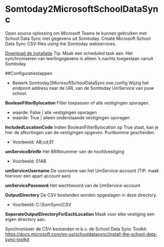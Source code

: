 # Somtoday2MicrosoftSchoolDataSync
Open source oplossing om Microsoft Teams te kunnen gebruiken met School Data Sync met gegevens uit Somtoday. 
Create Microsoft School Data Sync CSV-files using the Somtoday webservices. 

[Download de installatie](setup.exe)
Tip: Maak een scheduled task aan. Het synchroniseren van leerlingegevens is alleen ’s nachts toegestaan vanuit Somtoday.

##Configuratiestappen
* Bewerk Somtoday2MicrosoftSchoolDataSync.exe.config
Wijzig het endpoint address naar de URL van de Somtoday UmService van jouw school.

**BooleanFilterBylocation**
Filter toepassen of alle vestigingen opvragen.
* waarde: False | alle vestigingen opvragen
* waarde: True | alleen onderstaande vestigingen opvragen

**IncludedLocationCode**
Indien BooleanFilterBylocation op True staat, kan je hier de afkortingen van de vestigingen opgeven. Puntkomma gescheiden.
* Voorbeeld: AB;cd;Ef

**umServiceBrinNr**
Het BRINnummer van de hoofdvestiging
* Voorbeeld: 01AB

**umServiceUsername**
De username van het UmService-account (TIP: maak hiervoor een apart account aan)

**umServicePassword**
Het wachtwoord van de UmService-account

**OutputDirectory**
De CSV bestanden worden opgeslagen in deze directory.
* Voorbeeld: C:\SomSync\CSV

**SeperateOutputDirectoryForEachLocation**
Maak voor elke vestiging een eigen directory aan.


Synchroniseer de CSV-bestanden m.b.v. de School Data Sync Toolkit.
https://docs.microsoft.com/en-us/schooldatasync/install-the-school-data-sync-toolkit
